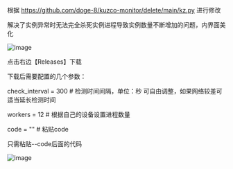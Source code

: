 
根据 https://github.com/doge-8/kuzco-monitor/delete/main/kz.py 进行修改

解决了实例异常时无法完全杀死实例进程导致实例数量不断增加的问题，内界面美化


![image](https://github.com/user-attachments/assets/3326c406-1219-4322-8e1e-1eda649c6b88)


点击右边【Releases】下载

下载后需要配置的几个参数：

check_interval = 300  # 检测时间间隔，单位：秒  可自由调整，如果网络较差可适当延长检测时间

workers = 12  # 根据自己的设备设置进程数量

code = ""  # 粘贴code

只需粘贴--code后面的代码

![image](https://github.com/user-attachments/assets/caf636bd-7315-4f7f-b529-47b6a06dd342)
